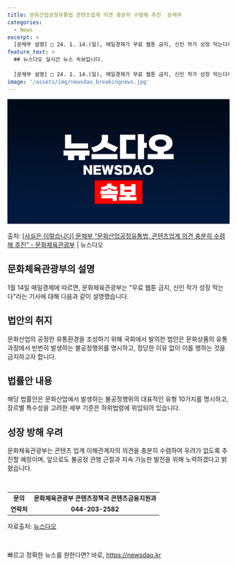 ```yaml
---
title: 문화산업공정유통법 콘텐츠업계 의견 충분히 수렴해 추진  문체부
categories:
  - News
excerpt: >
  [문체부 설명] □ 24. 1. 14.(일), 매일경제가 무료 웹툰 금지, 신인 작가 성장 막는다라는 제목으…
feature_text: >
  ## 뉴스다오 실시간 뉴스 속보입니다.

  [문체부 설명] □ 24. 1. 14.(일), 매일경제가 무료 웹툰 금지, 신인 작가 성장 막는다라는 제목으…
image: '/assets/img/newsdao_breakingnews.jpg'
---
```


![뉴스다오 속보](/assets/img/newsdao_breakingnews.jpg)

<p>출처: <a href="https://newsdao.kr/3012" rel="dofollow">[사실은 이렇습니다] 문체부 “문화산업공정유통법, 콘텐츠업계 의견 충분히 수렴해 추진” - 문화체육관광부</a> | 뉴스다오</p>

<h2 data-ke-size="size26">문화체육관광부의 설명</h2>
<p data-ke-size="size16">1월 14일 매일경제에 따르면, 문화체육관광부는 "무료 웹툰 금지, 신인 작가 성장 막는다"라는 기사에 대해 다음과 같이 설명했습니다.</p>

<h2 data-ke-size="size21">법안의 취지</h2>
<p data-ke-size="size16">문화산업의 공정한 유통환경을 조성하기 위해 국회에서 발의한 법안은 문화상품의 유통과정에서 빈번히 발생하는 불공정행위를 명시하고, 정당한 이유 없이 이를 행하는 것을 금지하고자 합니다.</p>

<h2 data-ke-size="size21">법률안 내용</h2>
<p data-ke-size="size16">해당 법률안은 문화산업에서 발생하는 불공정행위의 대표적인 유형 10가지를 명시하고, 장르별 특수성을 고려한 세부 기준은 하위법령에 위임되어 있습니다.</p>

<h2 data-ke-size="size21">성장 방해 우려</h2>
<p data-ke-size="size16">문화체육관광부는 콘텐츠 업계 이해관계자의 의견을 충분히 수렴하여 우려가 없도록 추진할 예정이며, 앞으로도 불공정 관행 근절과 지속 가능한 발전을 위해 노력하겠다고 밝혔습니다.</p>
<p data-ke-size="size16">&nbsp;</p>
<table>
	<tbody>
		<tr>
			<td style="text-align: center; height: 17px;"><b>문의</b></td>
			<td style="text-align: center; height: 17px;"><b>문화체육관광부 콘텐츠정책국 콘텐츠금융지원과</b></td>
		</tr>
		<tr>
			<td style="text-align: center; height: 17px;"><b>연락처</b></td>
			<td style="text-align: center; height: 17px;"><b>044-203-2582</b></td>
		</tr>
	</tbody>
</table>
<p data-ke-size="size16">자료출처: <a href="https://newsdao.kr/3012">뉴스다오</a></p>
<p data-ke-size="size16">&nbsp;</p>
 

빠르고 정확한 뉴스를 원한다면? 바로, <a href="https://newsdao.kr" rel="dofollow">https://newsdao.kr</a>


    
